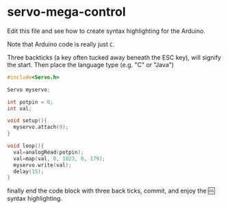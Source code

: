 servo-mega-control
==================

Edit this file and see how to create syntax highlighting for the Arduino.

Note that Arduino code is really just `C`.

Three backticks (a key often tucked away beneath the ESC key), will signify the start.
Then place the language type (e.g. "C" or "Java")

```C
#include<Servo.h>

Servo myservo;

int potpin = 0;
int val;

void setup(){
  myservo.attach(9);
}

void loop(){
  val=analogRead(potpin);
  val=map(val, 0, 1023, 0, 179);
  myservo.write(val);
  delay(15);
}
```
finally end the code block with three back ticks, commit, and enjoy the :cool: syntax highlighting.
